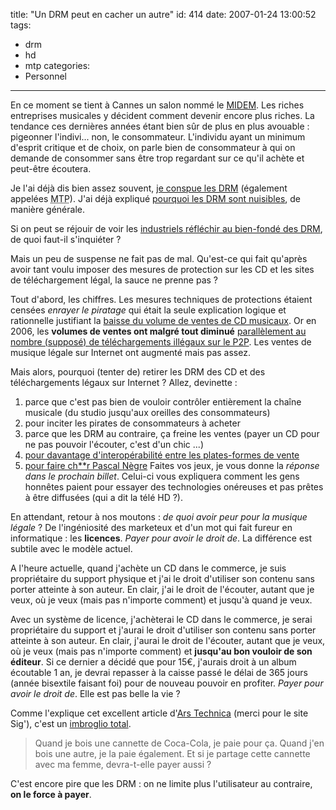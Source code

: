 title: "Un DRM peut en cacher un autre"
id: 414
date: 2007-01-24 13:00:52
tags: 
- drm
- hd
- mtp
categories: 
- Personnel
---

En ce moment se tient à Cannes un salon nommé le [MIDEM](http://fr.wikipedia.org/wiki/Midem). Les riches entreprises musicales y décident comment devenir encore plus riches. La tendance ces dernières années étant bien sûr de plus en plus avouable : pigeonner l'indivi... non, le consommateur. L'individu ayant un minimum d'esprit critique et de choix, on parle bien de consommateur à qui on demande de consommer sans être trop regardant sur ce qu'il achète et peut-être écoutera.

Je l'ai déjà dis bien assez souvent, [je conspue les DRM](https://oncletom.io/2006/11/08/msn-music-mp3-drm-dtc/) (également appelées <acronym title="Mesures Techniques de Protection">MTP</acronym>). J'ai déjà expliqué [pourquoi les DRM sont nuisibles](https://oncletom.io/2006/06/11/defective-by-design/), de manière générale.

Si on peut se réjouir de voir les [industriels réfléchir au bien-fondé des DRM](http://www.liberation.fr/actualite/economie/230039.FR.php), de quoi faut-il s'inquiéter ?
<!--more-->
Mais un peu de suspense ne fait pas de mal. Qu'est-ce qui fait qu'après avoir tant voulu imposer des mesures de protection sur les CD et les sites de téléchargement légal, la sauce ne prenne pas ?

Tout d'abord, les chiffres. Les mesures techniques de protections étaient censées _enrayer le piratage_ qui était la seule explication logique et rationnelle justifiant la [baisse du volume de ventes de CD musicaux](http://fr.news.yahoo.com/22012007/7/toujours-moins-de-cd-vendus-en-2006.html). Or en 2006, les **volumes de ventes ont malgré tout diminué** [parallèlement au nombre (supposé) de téléchargements illégaux sur le P2P](http://fr.news.yahoo.com/18012007/7/peer-to-peer-moitie-moins-de-fichiers-telecharges-en-2006.html). Les ventes de musique légale sur Internet ont augmenté mais pas assez.

Mais alors, pourquoi (tenter de) retirer les DRM des CD et des téléchargements légaux sur Internet ? Allez, devinette :

1.  parce que c'est pas bien de vouloir contrôler entièrement la chaîne musicale (du studio jusqu'aux oreilles des consommateurs)
2.  pour inciter les pirates de consommateurs à acheter
3.  parce que les DRM au contraire, ça freine les ventes (payer un CD pour ne pas pouvoir l'écouter, c'est d'un chic ...)
4.  [pour davantage d'interopérabilité entre les plates-formes de vente](http://www.clubic.com/actualite-68655-drm-itunes-france-hausse.html)
5.  [pour faire ch**r Pascal Nègre](http://www.zdnet.fr/actualites/internet/0,39020774,39366196,00.htm)
Faites vos jeux, je vous donne la _réponse dans le prochain billet_. Celui-ci vous expliquera comment les gens honnêtes paient pour essayer des technologies onéreuses et pas prêtes à être diffusées (qui a dit la télé HD ?).

En attendant, retour à nos moutons : _de quoi avoir peur pour la musique légale_ ?
De l'ingéniosité des marketeux et d'un mot qui fait fureur en informatique : les **licences**. _Payer pour avoir le droit de_. La différence est subtile avec le modèle actuel.

A l'heure actuelle, quand j'achète un CD dans le commerce, je suis propriétaire du support physique et j'ai le droit d'utiliser son contenu sans porter atteinte à son auteur. En clair, j'ai le droit de l'écouter, autant que je veux, où je veux (mais pas n'importe comment) et jusqu'à quand je veux.

Avec un système de licence, j'achèterai le CD dans le commerce, je serai propriétaire du support et j'aurai le droit d'utiliser son contenu sans porter atteinte à son auteur. En clair, j'aurai le droit de l'écouter, autant que je veux, où je veux (mais pas n'importe comment) et **jusqu'au bon vouloir de son éditeur**.
Si ce dernier a décidé que pour 15€, j'aurais droit à un album écoutable 1 an, je devrai repasser à la caisse passé le délai de 365 jours (année bisextile faisant foi) pour de nouveau pouvoir en profiter. _Payer pour avoir le droit de_. Elle est pas belle la vie ?

Comme l'explique cet excellent article d'[Ars Technica](http://arstechnica.com) (merci pour le site Sig'), c'est un [imbroglio total](http://arstechnica.com/news.ars/post/20070115-8616.html).
> Quand je bois une cannette de Coca-Cola, je paie pour ça. Quand j'en bois une autre, je la paie également. Et si je partage cette cannette avec ma femme, devra-t-elle payer aussi ?

C'est encore pire que les DRM : on ne limite plus l'utilisateur au contraire, **on le force à payer**.